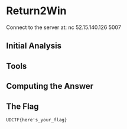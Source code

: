 # Return2Win
Connect to the server at: nc 52.15.140.126 5007

## Initial Analysis 



## Tools 



## Computing the Answer 



## The Flag 
```ObjectScript
UDCTF{here's_your_flag}
```
